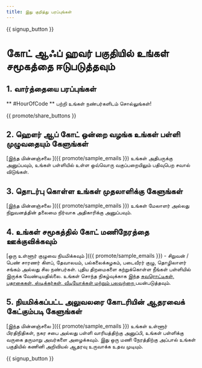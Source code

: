 ```yaml
---
title: இது குறித்து பரப்புங்கள்
---
```


{{ signup_button }}

# கோட் ஆஃப் ஹவர் பகுதியில் உங்கள் சமூகத்தை ஈடுபடுத்தவும்

## 1. வார்த்தையை பரப்புங்கள்

** #HourOfCode ** பற்றி உங்கள் நண்பர்களிடம் சொல்லுங்கள்!

{{ promote/share_buttons }}

## 2. ஹௌர் ஆப் கோட் ஒன்றை வழங்க உங்கள் பள்ளி முழுவதையும் கேளுங்கள்

[இந்த மின்னஞ்சலை ]({{ promote/sample_emails }}) உங்கள் அதிபருக்கு அனுப்பவும், உங்கள் பள்ளியில் உள்ள ஒவ்வொரு வகுப்பறையிலும் பதிவுபெற சவால் விடுங்கள்.

## 3. தொடர்பு கொள்ள உங்கள் முதலாளிக்கு கேளுங்கள்

[இந்த மின்னஞ்சலை ]({{ promote/sample_emails }}) உங்கள் மேலாளர் அல்லது நிறுவனத்தின் தலைமை நிர்வாக அதிகாரிக்கு அனுப்பவும்.

## 4. உங்கள் சமூகத்தில் கோட் மணிநேரத்தை ஊக்குவிக்கவும்

[ஒரு உள்ளூர் குழுவை நியமிக்கவும் ]({{ promote/sample_emails }}) - சிறுவன் / பெண் சாரணர் கிளப், தேவாலயம், பல்கலைக்கழகம், படைவீரர் குழு, தொழிலாளர் சங்கம் அல்லது சில நண்பர்கள். புதிய திறமைகளை கற்றுக்கொள்ள நீங்கள் பள்ளியில் இருக்க வேண்டியதில்லை. உங்கள் சொந்த நிகழ்வுக்காக இந்த [ சுவரொட்டிகள், பதாகைகள், ஸ்டிக்கர்கள், வீடியோக்கள் மற்றும் பலவற்றை ](/promote/resources) பயன்படுத்தவும்.

## 5. நியமிக்கப்பட்ட அலுவலரை கோடரியின் ஆதரவைக் கேட்கும்படி கேளுங்கள்

[இந்த மின்னஞ்சலை ]({{ promote/sample_emails }}) உங்கள் உள்ளூர் பிரதிநிதிகள், நகர சபை அல்லது பள்ளி வாரியத்திற்கு அனுப்பி, உங்கள் பள்ளிக்கு வருகை தருமாறு அவர்களை அழைக்கவும். இது ஒரு மணி நேரத்திற்கு அப்பால் உங்கள் பகுதியில் கணினி அறிவியல் ஆதரவு உருவாக்க உதவ முடியும்.

{{ signup_button }}